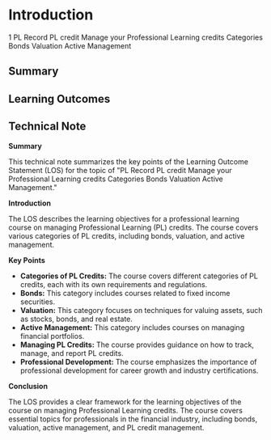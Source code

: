 # Introduction

1 PL Record PL credit Manage your Professional Learning credits Categories Bonds Valuation Active Management

## Summary



## Learning Outcomes



## Technical Note

**Summary**

This technical note summarizes the key points of the Learning Outcome Statement (LOS) for the topic of "PL Record PL credit Manage your Professional Learning credits Categories Bonds Valuation Active Management."

**Introduction**

The LOS describes the learning objectives for a professional learning course on managing Professional Learning (PL) credits. The course covers various categories of PL credits, including bonds, valuation, and active management.

**Key Points**

* **Categories of PL Credits:** The course covers different categories of PL credits, each with its own requirements and regulations.
* **Bonds:** This category includes courses related to fixed income securities.
* **Valuation:** This category focuses on techniques for valuing assets, such as stocks, bonds, and real estate.
* **Active Management:** This category includes courses on managing financial portfolios.
* **Managing PL Credits:** The course provides guidance on how to track, manage, and report PL credits.
* **Professional Development:** The course emphasizes the importance of professional development for career growth and industry certifications.

**Conclusion**

The LOS provides a clear framework for the learning objectives of the course on managing Professional Learning credits. The course covers essential topics for professionals in the financial industry, including bonds, valuation, active management, and PL credit management.